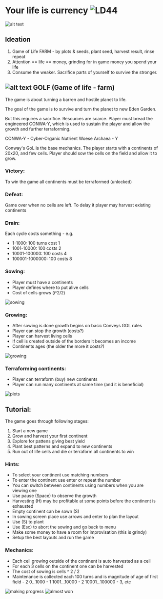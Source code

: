 # Your life is currency ![LD44](https://lh3.googleusercontent.com/vbzKxd6_bL3Ik-aZnq5j8xV8T8v7TqNgOloCdpgr399a-33WHV365KF7Yqr-AiBcN1JD=s170)

![alt text](https://pbs.twimg.com/media/D5HwUZiXoAEfWAc.jpg)

## Ideation

1. Game of Life FARM - by plots & seeds, plant seed, harvest result, rinse repeat
2. Attention == life == money, grinding for in game money you spend your life
3. Consume the weaker. Sacrifice parts of yourself to survive the stronger.
 
## ![alt text](assets/big_skull.png) GOLF (Game of life - farm)

The game is about turning a barren and hostile planet to life. 

The goal of the game is to survive and turn the planet to new Eden Garden.

But this requires a sacrifice. Resources are scarce. Player must bread the 
engineered CONWA-Y, which is used to sustain the player and allow the growth 
and further terraforming.

CONWA-Y - Cyber-Organic Nutrient Woese Archaea - Y 

Conway's GoL is the base mechanics. The player starts with a continents of 20x20, and few cells.
Player should sow the cells on the field and allow it to grow. 

### Victory:
To win the game all continents must be terraformed (unlocked)

### Defeat:
Game over when no cells are left. To delay it player may harvest existing continents

### Drain:
Each cycle costs something - e.g.
* 1-1000: 100 turns cost 1
* 1001-10000: 100 costs 2
* 10001-100000: 100 costs 4
* 100001-1000000: 100 costs 8

### Sowing:
* Player must have a continents
* Player defines where to put alive cells
* Cost of cells grows (i^2/2)

![sowing](assets/example-sowing.png)

### Growing:
* After sowing is done growth begins on basic Conveys GOL rules 
* Player can stop the growth (costs?) 
* Player can harvest living cells
* If cell is created outside of the borders it becomes an income
* Continents ages (the older the more it costs?)

![growing](assets/example-growing.png)
 
### Terraforming continents:
* Player can terraform (buy) new continents
* Player can run many continents at same time (and it is beneficial)

![plots](assets/example-terraforming.png)

## Tutorial:

The game goes through following stages:

1. Start a new game
2. Grow and harvest your first continent
3. Explore for pattens giving best yield
4. Plant best patterns and expand to new continents
5. Run out of life cells and die or terraform all continents to win

### Hints:
* To select your continent use matching numbers
* To enter the continent use enter or repeat the number
* You can switch between continents using numbers when you are viewing one
* Use pause (Space) to observe the growth
* Harvesting (H) may be profitable at some points before the continent is exhausted
* Empty continent can be sown (S)
* In sowing screen place use arrows and enter to plan the layout
* Use (S) to plant
* Use (Esc) to abort the sowing and go back to menu 
* Make some money to have a room for improvisation (this is grindy)
* Setup the best layouts and run the game

### Mechanics:
* Each cell growing outside of the continent is auto harvested as a cell
* For each 3 cells on the continent one can be harvested
* The cost of sowing is cells ^ 2 / 2
* Maintenance is collected each 100 turns and is magnitude of age of first field - 2
    0...1000 - 1
    1001...10000 - 2 
    10001...100000 - 3, etc 

![making progress](assets/making_progress.png)
![almost won](assets/almost_won.png)